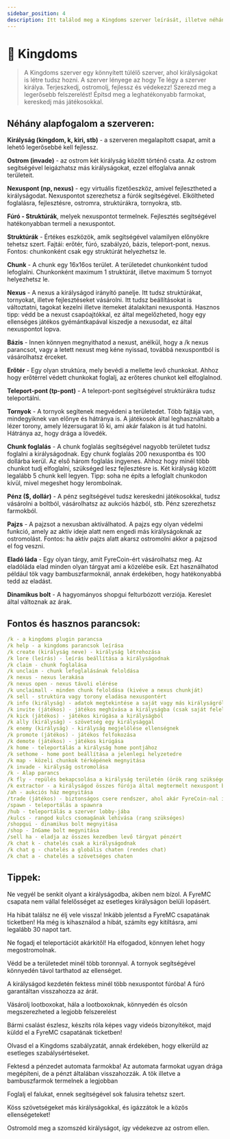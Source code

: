 ```yaml
---
sidebar_position: 4
description: Itt találod meg a Kingdoms szerver leírását, illetve néhány hasznos tippet és trükköt.
---
```


# 👑 Kingdoms

> A Kingdoms szerver egy könnyített túlélő szerver, ahol királyságokat is létre tudsz hozni. A szerver lényege az hogy Te légy a szerver királya. Terjeszkedj, ostromolj, fejlessz és védekezz! Szerezd meg a legerősebb felszerelést! Építsd meg a leghatékonyabb farmokat, kereskedj más játékosokkal.

## Néhány alapfogalom a szerveren:

**Királyság (kingdom, k, kiri, stb)** - a szerveren megalapított csapat, amit a lehető legerősebbé kell fejlessz.

**Ostrom (invade)** - az ostrom két királyság között történő csata. Az ostrom segítségével leigázhatsz más királyságokat, ezzel elfoglalva annak területeit.

**Nexuspont (np, nexus)** - egy virtuális fizetőeszköz, amivel fejlesztheted a királyságodat. Nexuspontot szerezhetsz a fúrók segítségével. Elköltheted foglalásra, fejlesztésre, ostromra, struktúrákra, tornyokra, stb.

**Fúró - Struktúrák**, melyek nexuspontot termelnek. Fejlesztés segítségével hatékonyabban termeli a nexuspontot.

**Struktúrák** - Értékes eszközök, amik segítségével valamilyen előnyökre tehetsz szert. Fajtái: erőtér, fúró, szabályzó, bázis, teleport-pont, nexus. Fontos: chunkonként csak egy struktúrát helyezhetsz le.

**Chunk** - A chunk egy 16x16os terület. A területedet chunkonként tudod lefoglalni. Chunkonként maximum 1 struktúrát, illetve maximum 5 tornyot helyezhetsz le.

**Nexus** - A nexus a királyságod irányító panelje. Itt tudsz struktúrákat, tornyokat, illetve fejlesztéseket vásárolni. Itt tudsz beállításokat is változtatni, tagokat kezelni illetve itemeket átalakítani nexuspontá. Hasznos tipp: védd be a nexust csapóajtókkal, ez által megelőzheted, hogy egy ellenséges játékos gyémántkapával kiszedje a nexusodat, ez által nexuspontot lopva.

**Bázis** - Innen könnyen megnyithatod a nexust, anélkül, hogy a /k nexus parancsot, vagy a letett nexust meg kéne nyissad, továbbá nexuspontból is vásárolhatsz érceket.

**Erőtér** - Egy olyan struktúra, mely bevédi a mellette levő chunkokat. Ahhoz hogy erőtérrel védett chunkokat foglalj, az erőteres chunkot kell elfoglalnod.

**Teleport-pont (tp-pont)** - A teleport-pont segítségével struktúrákra tudsz teleportálni.

**Tornyok** - A tornyok segítenek megvédeni a területedet. Több fajtája van, mindegyiknek van előnye és hátránya is. A játékosok által leghasználtabb a lézer torony, amely lézersugarat lő ki, ami akár falakon is át tud hatolni. Hátránya az, hogy drága a lövedék.

**Chunk foglalás** - A chunk foglalás segítségével nagyobb területet tudsz foglalni a királyságodnak. Egy chunk foglalás 200 nexuspontba és 100 dollárba kerül. Az első három foglalás ingyenes. Ahhoz hogy minél több chunkot tudj elfoglalni, szükséged lesz fejlesztésre is. Két királyság között legalább 5 chunk kell legyen. Tipp: soha ne építs a lefoglalt chunkodon kívül, mivel megeshet hogy lerombolnak.

**Pénz ($, dollár)** - A pénz segítségével tudsz kereskedni játékosokkal, tudsz vásárolni a boltból, vásárolhatsz az aukciós házból, stb. Pénz szerezhetsz farmokból.

**Pajzs** - A pajzsot a nexusban aktiválhatod. A pajzs egy olyan védelmi funkció, amely az aktív ideje alatt nem engedi más királyságoknak az ostromolást. Fontos: ha aktív pajzs alatt akarsz ostromolni akkor a pajzsod el fog veszni.

**Eladó láda** - Egy olyan tárgy, amit FyreCoin-ért vásárolhatsz meg. Az eladóláda elad minden olyan tárgyat ami a közelébe esik. Ezt használhatod például tök vagy bambuszfarmoknál, annak érdekében, hogy hatékonyabbá tedd az eladást.

**Dinamikus bolt** - A hagyományos shopgui felturbózott verziója. Kereslet által változnak az árak.

## Fontos és hasznos parancsok:

```yaml
/k - a kingdoms plugin parancsa
/k help - a kingdoms parancsok leírása
/k create (királyság neve) - királyság létrehozása
/k lore (leírás) - leírás beállítása a királyságodnak
/k claim - chunk foglalása
/k unclaim - chunk lefoglalásának feloldása
/k nexus - nexus lerakása
/k nexus open - nexus távoli elérése
/k unclaimall - minden chunk feloldása (kivéve a nexus chunkját)
/k sell - struktúra vagy torony eladása nexuspontért
/k info (királyság) - adatok megtekintése a saját vagy más királyságról
/k invite (játékos) - játékos meghívása a királyságba (csak saját felelőségre)
/k kick (játékos) - játékos kirúgása a királyságból
/k ally (királyság) - szövetség egy királysággal
/k enemy (királyság) - királyság megjelölése ellenségnek
/k promote (játékos) - játékos felfokozása
/k demote (játékos) - játékos kirúgása
/k home - teleportálás a királyság home pontjához
/k sethome - home pont beállítása a jelenlegi helyzetedre
/k map - közeli chunkok térképének megnyitása
/k invade - királyság ostromolása
/k - Alap parancs
/k fly - repülés bekapcsolása a királyság területén (örök rang szükséges)
/k extractor - a királyságod összes fúrója által megtermelt nexuspont begyüjtése (örök rang szükséges)
/ah - aukciós ház megnyitása
/trade (játékos) - biztonságos csere rendszer, ahol akár FyreCoin-nal is tudsz kereskedni.
/spawn - teleportálás a spawnra
/hub - teleportálás a szerver lobby-jába
/kulcs - rangod kulcs csomagának lehívása (rang szükséges)
/shopgui - dinamikus bolt megnyitása
/shop - InGame bolt megynitása
/sell ha - eladja az összes kezedben levő tárgyat pénzért
/k chat k - chatelés csak a királyságodnak
/k chat g - chatelés a globális chaten (rendes chat)
/k chat a - chatelés a szövetséges chaten
```

## Tippek:

Ne vegyél be senkit olyant a királyságodba, akiben nem bízol. A FyreMC csapata nem vállal felelősséget az esetleges királyságon belüli lopásért.

Ha hibát találsz ne élj vele vissza! Inkább jelentsd a FyreMC csapatának ticketben! Ha még is kihasználod a hibát, számíts egy kitiltásra, ami legalább 30 napot tart.

Ne fogadj el teleportációt akárkitől! Ha elfogadod, könnyen lehet hogy megostromolnak.

Védd be a területedet minél több toronnyal. A tornyok segítségével könnyedén távol tarthatod az ellenséget.

A királyságod kezdetén fektess minél több nexuspontot fúróba! A fúró garantáltan visszahozza az árát.

Vásárolj lootboxokat, hála a lootboxoknak, könnyedén és olcsón megszerezheted a legjobb felszerelést

Bármi csalást észlesz, készíts róla képes vagy videós bizonyítékot, majd küldd el a FyreMC csapatának ticketben!

Olvasd el a Kingdoms szabályzatát, annak érdekében, hogy elkerüld az esetleges szabálysértéseket.

Fektesd a pénzedet automata farmokba! Az automata farmokat ugyan drága megépíteni, de a pénzt általában visszahozzák. A tök illetve a bambuszfarmok termelnek a legjobban

Foglalj el falukat, ennek segítségével sok falusira tehetsz szert.

Köss szövetségeket más királyságokkal, és igázzátok le a közös ellenségeteket!

Ostromold meg a szomszéd királyságot, így védekezve az ostrom ellen.
